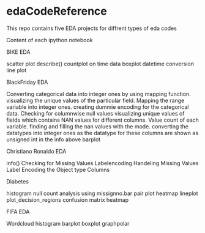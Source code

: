 # edaCodeReference
This repo contains five EDA projects for diffrent types of eda codes

Content of each ipython notebook

BIKE EDA

scatter plot
describe()
countplot on time data
boxplot
datetime conversion
line plot

BlackFriday EDA

Converting categorical data into integer ones by using mapping function.
visualizing the unique values of the particular field.
Mapping the range variable into integer ones.
creating dummie encoding for the categorical data.
Checking for columnwise null values
visualizing unique values of fields which contains NAN values for different columns.
Value count of each variable.
finding and filling the nan values with the mode.
converting the datatypes into integer ones as the datatype for these columns are shown as unsigned int in the info above
barplot

Christiano Ronaldo EDA

info()
Checking for Missing Values
Labelencoding
Handeling Missing Values
Label Encoding the Object type Columns

Diabetes

histogram
null count analysis using missignno.bar
pair plot
heatmap
lineplot
plot_decision_regions
confusion matrix heatmap

FIFA EDA

Wordcloud
histogram
barplot
boxplot
graphpolar
